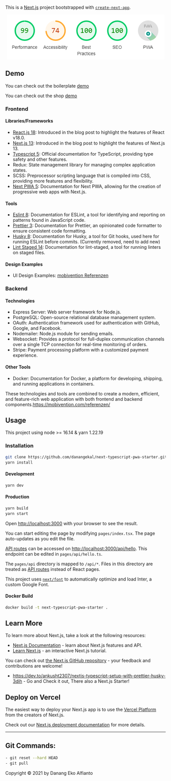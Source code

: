 This is a [Next.js](https://nextjs.org/) project bootstrapped with [`create-next-app`](https://github.com/vercel/next.js/tree/canary/packages/create-next-app).

<div align="center">
<img src="assets/lighthouse.png" alt="Lighthouse-Result">
</div>

## Demo

You can check out the boilerplate  [demo](https://next-typescript-pwa-starter.vercel.app/)

You can check out the shop [demo](https://thriving-cajeta-47cc44.netlify.app/)

### Frontend

#### Libraries/Frameworks

- [React.js 18](https://reactjs.org/blog/2022/03/29/react-v18.html): Introduced in the blog post to highlight the features of React v18.0.
- [Next.js 13](https://nextjs.org/blog/next-13): Introduced in the blog post to highlight the features of Next.js 13.
- [Typescript 5](https://www.typescriptlang.org/): Official documentation for TypeScript, providing type safety and other features.
- Redux: State management library for managing complex application states.
- SCSS: Preprocessor scripting language that is compiled into CSS, providing more features and flexibility.
- [Next PWA 5](https://www.npmjs.com/package/next-pwa): Documentation for Next PWA, allowing for the creation of progressive web apps with Next.js.

#### Tools

- [Eslint 8](https://eslint.org/docs/user-guide/getting-started): Documentation for ESLint, a tool for identifying and reporting on patterns found in JavaScript code.
- [Prettier 3](https://prettier.io/docs/en/index.html): Documentation for Prettier, an opinionated code formatter to ensure consistent code formatting.
- [Husky 8](https://typicode.github.io/husky/#/): Documentation for Husky, a tool for Git hooks, used here for running ESLint before commits. (Currently removed, need to add new)
- [Lint Staged 14](https://github.com/okonet/lint-staged): Documentation for lint-staged, a tool for running linters on staged files.

#### Design Examples

- UI Design Examples: [mobivention Referenzen](https://mobivention.com/referenzen/)

### Backend

#### Technologies

- Express Server: Web server framework for Node.js.
- PostgreSQL: Open-source relational database management system.
- OAuth: Authentication framework used for authentication with GitHub, Google, and Facebook.
- Nodemailer: Node.js module for sending emails.
- Websocket: Provides a protocol for full-duplex communication channels over a single TCP connection for real-time monitoring of orders.
- Stripe: Payment processing platform with a customized payment experience.

#### Other Tools

- Docker: Documentation for Docker, a platform for developing, shipping, and running applications in containers.

These technologies and tools are combined to create a modern, efficient, and feature-rich web application with both frontend and backend components.https://mobivention.com/referenzen/

## Usage

This project using node >= 16.14 & yarn 1.22.19

### Installation

```bash
git clone https://github.com/danangekal/next-typescript-pwa-starter.git
yarn install
```

#### Development

```bash
yarn dev
```

#### Production

```bash
yarn build
yarn start
```

Open [http://localhost:3000](http://localhost:3000) with your browser to see the result.

You can start editing the page by modifying `pages/index.tsx`. The page auto-updates as you edit the file.

[API routes](https://nextjs.org/docs/api-routes/introduction) can be accessed on [http://localhost:3000/api/hello](http://localhost:3000/api/hello). This endpoint can be edited in `pages/api/hello.ts`.

The `pages/api` directory is mapped to `/api/*`. Files in this directory are treated as [API routes](https://nextjs.org/docs/api-routes/introduction) instead of React pages.

This project uses [`next/font`](https://nextjs.org/docs/basic-features/font-optimization) to automatically optimize and load Inter, a custom Google Font.

#### Docker Build

```bash
docker build -t next-typescript-pwa-starter .
```

## Learn More

To learn more about Next.js, take a look at the following resources:

- [Next.js Documentation](https://nextjs.org/docs) - learn about Next.js features and API.
- [Learn Next.js](https://nextjs.org/learn) - an interactive Next.js tutorial.

You can check out [the Next.js GitHub repository](https://github.com/vercel/next.js/) - your feedback and contributions are welcome!

- https://dev.to/ankusht2307/nextjs-typescript-setup-with-prettier-husky-3dih - Go and Check it out, There also a Next.js Starter!

## Deploy on Vercel

The easiest way to deploy your Next.js app is to use the [Vercel Platform](https://vercel.com/new?utm_medium=default-template&filter=next.js&utm_source=create-next-app&utm_campaign=create-next-app-readme) from the creators of Next.js.

Check out our [Next.js deployment documentation](https://nextjs.org/docs/deployment) for more details.

---

## Git Commands:

```bash
- git reset --hard HEAD
- git pull
```

Copyright © 2021 by Danang Eko Alfianto
